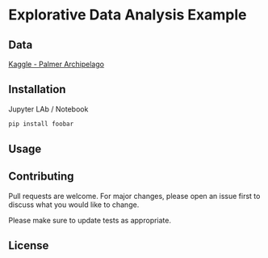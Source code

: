 # Explorative Data Analysis Example

## Data
[Kaggle - Palmer Archipelago](https://www.kaggle.com/parulpandey/palmer-archipelago-antarctica-penguin-data)

## Installation

Jupyter LAb / Notebook

```bash
pip install foobar
```

## Usage

## Contributing
Pull requests are welcome. For major changes, please open an issue first to discuss what you would like to change.

Please make sure to update tests as appropriate.

## License
